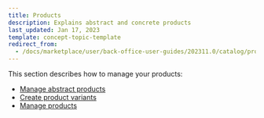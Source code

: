```yaml
---
title: Products
description: Explains abstract and concrete products
last_updated: Jan 17, 2023
template: concept-topic-template
redirect_from:
  - /docs/marketplace/user/back-office-user-guides/202311.0/catalog/products/products.html
---
```

This section describes how to manage your products:
* [Manage abstract products](/docs/pbc/all/product-information-management/{{page.version}}/marketplace/manage-in-the-back-office/products/abstract-products/abstract-products.html)
* [Create product variants](/docs/pbc/all/product-information-management/{{page.version}}/marketplace/manage-in-the-back-office/products/create-product-variants.html)
* [Manage products](/docs/pbc/all/product-information-management/{{page.version}}/marketplace/manage-in-the-back-office/products/manage-products.html)
